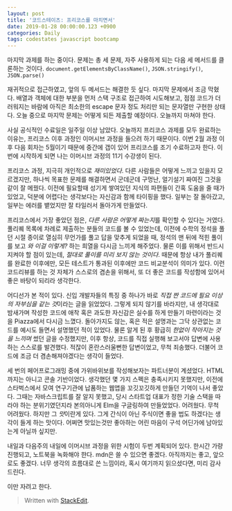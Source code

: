 ```yaml
---
layout: post
title: '코드스테이츠: 프리코스를 마치면서'
date: 2019-01-28 00:00:00.123 +0900
categories: Daily
tags: codestates javascript bootcamp
---
```


마지막 과제를 하는 중이다. 문제는 총 세 문제, 자주 사용하게 되는 다음 세 메서드를 클론하는 것이다. `document.getElementsByClassName()`, `JSON.stringify()`, `JSON.parse()`

재귀적으로 접근하였고, 앞의 두 메서드는 해결한 듯 싶다. 마지막 문제에서 조금 막혔다. 배열과 객체에 대한 부분을 먼저 스택 구조로 접근하여 시도해보고, 점점 코드가 더러워지는 바람에 아직은 최소한의 escape 문자 정도 처리만 되는 문자열만 구현한 상태다. 오늘 중으로 마지막 문제는 어떻게 되든 제출할 예정이다. 오늘까지 마쳐야 한다.

사실 공식적인 수료일은 일주일 이상 남았다. 오늘까지 프리코스 과제를 모두 완료하는 이유는, 프리코스 이후 과정인 이머시브 과정을 들으려 하기 때문이다. 이번 2월 과정 이후 다음 회차는 5월이기 때문에 중간에 갭이 있어 프리코스를 조기 수료하고자 한다. 이번에 시작하게 되면 나는 이머시브 과정의 11기 수강생이 된다.

프리코스 과정, 지극히 개인적으로 _재미있었다_. 다른 사람들은 어떻게 느끼고 있을지 모르겠지만, 하나씩 목표한 문제를 해결하면서 군데군데 구멍난, 얼기설기 짜여진 그것을 같이 잘 메꿨다. 이전에 필요할때 성기게 쌓여있던 지식의 파편들이 간혹 도움을 줄 때가 있었고, 덕분에 어렵다는 생각보다는 자신감과 함께 타이핑을 했다. 일부는 잘 돌아갔고, 일부는 에러를 뱉었지만 잘 타일러서 돌아가게 만들었다.

프리코스에서 가장 좋았던 점은, *다른 사람은 어떻게 짜는지*를 확인할 수 있다는 거였다. 풀리퀘 목록에 차례로 제출하는 분들의 코드를 볼 수 있었는데, 이전에 수학의 정석을 풀던 시절 종이로 열심히 무언가를 풀고 답을 맞추게 되었을 때, 정석의 맨 뒤에 적힌 풀이를 보고 _와 이걸 이렇게?_ 하는 희열을 다시금 느끼게 해주었다. 물론 이를 위해서 반드시 지켜야 할 점이 있는데, _절대로 풀이를 미리 보지 않는 것이다_. 때문에 항상 내가 풀리퀘를 완료한 이후에만, 모든 테스트가 통과된 이후에만 코드 비교분석이 의미가 있다. 이런 코드리뷰를 하는 것 자체가 스스로의 겸손을 위해서, 또 더 좋은 코드를 작성함에 있어서 좋은 바탕이 되리라 생각한다.

어디선가 본 적이 있다. 신입 개발자들의 특징 중 하나가 바로 *직접 짠 코드에 필요 이상의 자부심을 같는 것*이라는 글을 읽었었다. 그렇게 되지 않기를 바라지만, 내 생각대로 밤새가며 작성한 코드에 애착 혹은 과도한 자신감은 실수를 하게 만들기 마련이라는 것을 Piazza에서 다시금 느꼈다. 돌아가지도 않는, 혹은 적은 설명과는 그닥 상관없는 코드를 예시도 들면서 설명했던 적이 있었다. 물론 알게 된 후 황급히 _한없이 작아지는 것을 느끼며_ 썼던 글을 수정했지만, 이후 항상, 코드를 직접 실행해 보고서야 답변에 사용하는 스스로를 발견했다. 적잖이 혼란스러울뻔한 답변이었고, 무척 죄송했다. 더불어 코드에 조금 더 겸손해져야겠다는 생각이 들었다.

세 번의 페어프로그래밍 중에 가위바위보를 작성해보자는 파트너분이 계셨었다. HTML까지는 아니고 콘솔 기반이었다. 생각했던 몇 가지 스펙은 충족시키지 못했지만, 이전에 스타벅스에서 모여 연구기관에 납품하는 웹앱을 꼬깃꼬깃하게 만들던 기억이 나서 좋았다. 그때는 자바스크립트를 잘 알지 못했고, 당시 스타트업 대표가 정한 기술 스택을 따라야 하는 분위기였던지라 본의아니게 Elm을 구글링하여 만들었었다. 어려웠다. 무척 어려웠다. 하지만 그 *맛*이란게 있다. 그게 간식이 아닌 주식이면 좋을 법도 하겠다는 생각이 들게 하는 맛이다. 어쩌면 맛있는것만 좋아하는 어린 마음이 구석 어딘가에 남아있는게 아닐까 싶지만.

내일과 다음주의 내일에 이머시브 과정을 위한 시험이 두번 계획되어 있다. 한시간 가량 진행되고, 노트북을 녹화해야 한다. mdn은 쓸 수 있으면 좋겠다. 아직까지는 좋고, 앞으로도 좋겠다. 너무 생각의 흐름대로 쓴 느낌이라, 혹시 여기까지 읽으셨다면, 미리 감사드린다.

이만 자려고 한다.

> Written with [StackEdit](https://stackedit.io/).
